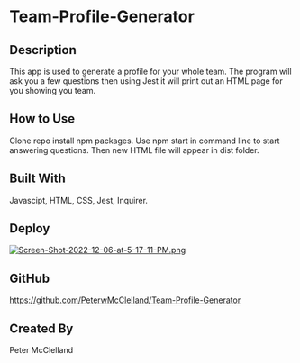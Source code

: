 # Team-Profile-Generator

## Description
This app is used to generate a profile for your whole team. The program will ask you a few questions then using Jest it will print out an HTML page for you showing you team.

## How to Use
Clone repo install npm packages. Use npm start in command line to start answering questions. Then new HTML file will appear in dist folder.

## Built With
Javascipt, HTML, CSS, Jest, Inquirer.

## Deploy
[![Screen-Shot-2022-12-06-at-5-17-11-PM.png](https://i.postimg.cc/cLf6YB0D/Screen-Shot-2022-12-06-at-5-17-11-PM.png)](https://postimg.cc/dhtqcd7d)

## GitHub
https://github.com/PeterwMcClelland/Team-Profile-Generator

## Created By
Peter McClelland